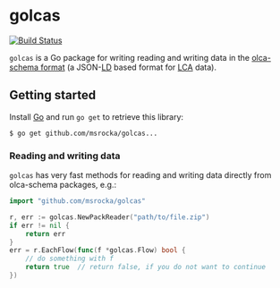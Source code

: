 # golcas

[![Build Status](https://travis-ci.org/msrocka/golcas.svg?branch=master)](https://travis-ci.org/msrocka/golcas)

`golcas` is a Go package for writing reading and writing data in the 
[olca-schema format](https://github.com/GreenDelta/olca-schema)
(a JSON-[LD](https://json-ld.org/) based format for
[LCA](https://en.wikipedia.org/wiki/Life-cycle_assessment) data).

## Getting started
Install [Go](https://golang.org/) and run `go get` to retrieve this library:

```
$ go get github.com/msrocka/golcas...
```

### Reading and writing data
`golcas` has very fast methods for reading and writing data directly from
olca-schema packages, e.g.:

```go
import "github.com/msrocka/golcas"

r, err := golcas.NewPackReader("path/to/file.zip")
if err != nil {
    return err
}
err = r.EachFlow(func(f *golcas.Flow) bool {
    // do something with f
    return true  // return false, if you do not want to continue
})
```